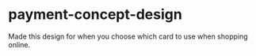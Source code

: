 # payment-concept-design
Made this design for when you choose which card to use when shopping online.
